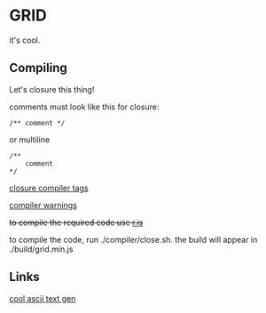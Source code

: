 # GRID
it's cool. 

## Compiling

Let's closure this thing!

comments must look like this for closure:
```
/** comment */
```
or multiline
```
/**
	comment
*/
```

[closure compiler tags](https://developers.google.com/closure/compiler/docs/js-for-compiler#tags)

[compiler warnings](https://code.google.com/p/closure-compiler/wiki/Warnings)

~~to compile the required code use [r.js](https://github.com/jrburke/r.js)~~

to compile the code, run ./compiler/close.sh. the build will appear in ./build/grid.min.js

## Links

[cool ascii text gen](http://patorjk.com/software/taag/#p=display&f=Modular&t=GRID)
